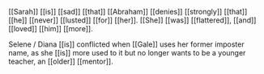 [[Sarah]] [[is]] [[sad]] [[that]] [[Abraham]] [[denies]] [[strongly]] [[that]] [[he]] [[never]] [[lusted]] [[for]] [[her]]. [[She]] [[was]] [[flattered]], [[and]] [[loved]] [[him]] [[more]].  
  
Selene / Diana [[is]] conflicted when [[Gale]] uses her former imposter name, as she [[is]] more used to it but no longer wants to be a younger teacher, an [[older]] [[mentor]].